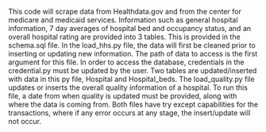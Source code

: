 This code will scrape data from Healthdata.gov and from
the center for medicare and medicaid services. Information such as
general hospital information, 7 day averages of hospital bed and occupancy
status, and an overall hospital rating are provided into 3 tables.
This is provided in the schema.sql file. In the load_hhs.py
file, the data will first be cleaned prior to inserting or updating new information.
The path of data to access is the first argument for this file.
In order to access the database, credentials in the credential.py must be updated
by the user. Two tables are updated/inserted with data in this py file, Hospital and
Hospital_beds. The load_quality.py file updates or inserts the overall quality
information of a hospital. To run this file, a date from when quality is updated
must be provided, along with where the data is coming from. Both files have try except
capabilities for the transactions, where if any error occurs at any stage, the insert/update
will not occur. 